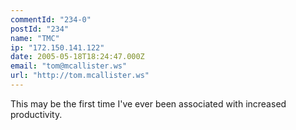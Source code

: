 ```yaml
---
commentId: "234-0"
postId: "234"
name: "TMC"
ip: "172.150.141.122"
date: 2005-05-18T18:24:47.000Z
email: "tom@mcallister.ws"
url: "http://tom.mcallister.ws"
---
```

<p>This may be the first time I've ever been associated with increased productivity. </p>